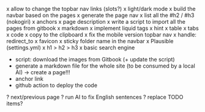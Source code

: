 x allow to change the topbar nav links (slots?)
x light/dark mode
x build the navbar based on the pages
x generate the page nav
  x list all the #h2 / #h3 (nokogiri)
  x anchors
x page description
x write a script to import all the pages from gitbook
x markdown
  x implement liquid tags
    x hint
    x table
    x tabs
    x code
      x copy to the clipboard
x fix the mobile version topbar nav
x handle: redirect_to
x favicon
x sticky folder name in the navbar
x Plausible (settings.yml)
x h1 > h2 > h3
x basic search engine
- script: download the images from Gitbook (+ update the script)
- generate a markdown file for the whole site (to be consumed by a local AI) -> create a page!!!
- anchor link
- github action to deploy the code

? next/previous page
? run AI to fix English sentences
? replace TODO items?
